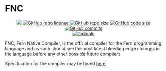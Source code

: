 # FNC

<p align = "center">
  <a href="https://github.com/cetio/fnc/actions/workflows/d.yml"> <img src="https://github.com/cetio/fnc/actions/workflows/d.yml/badge.svg"> </a>
  <a href="https://raw.githubusercontent.com/cetio/fnc/main/LICENSE.txt"> <img src="https://img.shields.io/github/license/cetio/fnc.svg" alt="GitHub repo license"/> </a>
  <a href="https://github.com/cetio/fnc"><img src="https://img.shields.io/github/repo-size/cetio/fnc.svg" alt="GitHub repo size"/></a>
  <a href="https://github.com/cetio/fnc"><img src="https://img.shields.io/github/languages/code-size/cetio/fnc.svg" alt="GitHub code size"/></a>
  <a href="https://github.com/cetio/fnc"><img src="https://img.shields.io/github/commit-activity/t/cetio/fnc.svg" alt="GitHub commits"/></a>
  <br>
  <a href="https://github.com/cetio/gallinule"><img src="https://img.shields.io/badge/Gallinule-2ea44f?style=for-the-badge&logo=github" alt="Gallinule"/></a>
</p>

FNC, Fern Native Compiler, is the official compiler for the Fern programming language and as such should see the most latest bleeding edge changes in the language before any other possible future compilers.

Specification for the compiler may be found [here](https://github.com/fern-pl/specification/tree/main/specification/fnc.md).
